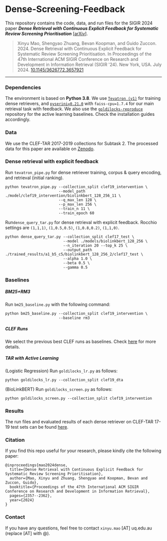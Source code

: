 # Dense-Screening-Feedback

This repository contains the code, data, and run files for the SIGIR 2024 paper ***Dense Retrieval with Continuous Explicit Feedback for Systematic Review Screening Prioritisation*** [[arXiv](https://arxiv.org/abs/2407.00635)].
> Xinyu Mao, Shengyao Zhuang, Bevan Koopman, and Guido Zuccon. 2024. Dense Retrieval with Continuous Explicit Feedback for Systematic Review Screening Prioritisation. In Proceedings of the 47th International ACM SIGIR Conference on Research and Development in Information Retrieval (SIGIR '24). New York, USA. July 2024. [10.1145/3626772.3657921](https://dl.acm.org/doi/10.1145/3626772.3657921)
____

### Dependencies

The environment is based on **Python 3.8**. We use [`Tevatron (v1)`](https://github.com/texttron/tevatron/tree/tevatron-v1) for training dense retrievers, and [`pyserini=0.21.0`](https://pypi.org/project/pyserini/0.21.0/) with `faiss-cpu=1.7.4` for our main retrieval task with feedback. We also use the [`goldilocks-reproduce`](https://github.com/ielab/goldilocks-reproduce) repository for the active learning baselines. Check the installation guides accordingly.



### Data
We use the CLEF-TAR 2017-2019 collections for Subtask 2. The processed data for this paper are available on [Zenodo](https://zenodo.org/records/13626584?token=eyJhbGciOiJIUzUxMiJ9.eyJpZCI6ImMzM2RlNTI0LTJkYjUtNGI2NS1iM2ZhLWE2NzMwNjA4NTYxMiIsImRhdGEiOnt9LCJyYW5kb20iOiI4OGZiY2Q3N2QwMGI4OGY0NGQxYjRhZTViNmQ0MzA4MyJ9.lgkvY7NOP-9C8A8hxXJq4Gzj6W2ZrQqg6dL5H-qegY8qS5RpJ3BjkpcuM8NUOUb_jrLLrrbLNYw-WqDa27dS1w).

### Dense retrieval with explicit feedback

Run `tevatron_pipe.py` for dense retriever training, corpus & query encoding, and retrieval (initial ranking).

```
python tevatron_pipe.py --collection_split clef19_intervention \
                        --model_path ./model/clef19_intervention/biolinkbert_128_256_11 \
                        --q_max_len 128 \
                        --p_max_len 256 \
                        --train_n 11 \
                        --train_epoch 60
```

Run`dense_query_tar.py` for dense retrieval with explicit feedback. Rocchio settings are `(1,1,1)`, `(1,0.5,0.5)`, `(1,0.8,0.2)`, `(1,1,0)`.

```
python dense_query_tar.py --collection_split clef17_test \
                          --model ./models/biolinkbert_128_256 \
                          --n_iteration 20 --top_k 25 \
                          --output_path ./trained_results/a1_b5_c5/biolinkbert_128_256_2/clef17_test \
                          --alpha 1.0 \
                          --beta 0.5 \
                          --gamma 0.5
```


### Baselines

##### BM25+RM3

Run `bm25_baseline.py` with the following command:

```
python bm25_baseline.py --collection_split clef19_intervention \
                        --baseline rm3
```

##### CLEF Runs

We select the previous best CLEF runs as baselines. Check [here](./baseline_results/clef/README.md) for more details.

##### TAR with Active Learning

(Logistic Regression) Run `goldilocks_lr.py` as follows:

```
python goldilocks_lr.py --collection_split clef19_dta
```

(BioLinkBERT) Run `goldilocks_screen.py` as follows:

```
python goldilocks_screen.py --collection_split clef19_intervention
```


### Results

The run files and evaluated results of each dense retriever on CLEF-TAR 17-19 test sets can be found [here]().

### Citation
If you find this repo useful for your research, please kindly cite the following paper:
```
@inproceedings{mao2024dense,
  title={Dense Retrieval with Continuous Explicit Feedback for Systematic Review Screening Prioritisation},
  author={Mao, Xinyu and Zhuang, Shengyao and Koopman, Bevan and Zuccon, Guido},
  booktitle={Proceedings of the 47th International ACM SIGIR Conference on Research and Development in Information Retrieval},
  pages={2357--2362},
  year={2024}
}
```

### Contact

If you have any questions, feel free to contact `xinyu.mao` [AT] uq.edu.au (replace [AT] with @).
